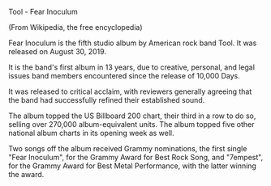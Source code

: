 Tool - Fear Inoculum

(From Wikipedia, the free encyclopedia)

Fear Inoculum is the fifth studio album by American rock band Tool. It was released on August 30, 2019.

It is the band's first album in 13 years, due to creative, personal, and legal issues band members encountered since the release of 10,000 Days.

It was released to critical acclaim, with reviewers generally agreeing that the band had successfully refined their established sound.

The album topped the US Billboard 200 chart, their third in a row to do so, selling over 270,000 album-equivalent units. The album topped five other national album charts in its opening week as well.

Two songs off the album received Grammy nominations, the first single "Fear Inoculum", for the Grammy Award for Best Rock Song, and "7empest", for the Grammy Award for Best Metal Performance, with the latter winning the award.